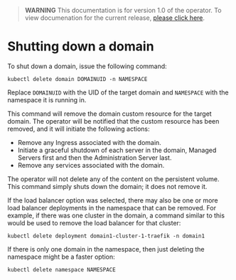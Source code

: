 > **WARNING** This documentation is for version 1.0 of the operator.  To view documenation for the current release, [please click here](/site).

# Shutting down a domain

To shut down a domain, issue the following command:

```
kubectl delete domain DOMAINUID -n NAMESPACE
```

Replace `DOMAINUID` with the UID of the target domain and `NAMESPACE` with the namespace it is running in.

This command will remove the domain custom resource for the target domain.  The operator will be notified that the custom resource has been removed, and it will initiate the following actions:

*	Remove any Ingress associated with the domain.
*	Initiate a graceful shutdown of each server in the domain, Managed Servers first and then the Administration Server last.
*	Remove any services associated with the domain.

The operator will not delete any of the content on the persistent volume.  This command simply shuts down the domain; it does not remove it.

If the load balancer option was selected, there may also be one or more load balancer deployments in the namespace that can be removed.  For example, if there was one cluster in the domain, a command similar to this would be used to remove the load balancer for that cluster:

```
kubectl delete deployment domain1-cluster-1-traefik -n domain1
```

If there is only one domain in the namespace, then just deleting the namespace might be a faster option:

```
kubectl delete namespace NAMESPACE
```
